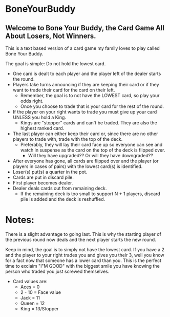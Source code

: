 # BoneYourBuddy
Welcome to Bone Your Buddy, the Card Game All About Losers, Not Winners.
------------------------------------------------------------------------
This is a text based version of a card game my family loves to play called Bone Your Buddy. 

The goal is simple: Do not hold the lowest card.

* One card is dealt to each player and the player left of the dealer starts the round.
* Players take turns announcing if they are keeping their card or if they want to trade their card for the card on their left.
  * Remember, the goal is to not have the LOWEST card, so play your odds right.
  * Once you choose to trade that is your card for the rest of the round.
* If the player on your right wants to trade you must give up your card UNLESS you hold a King.
  * Kings are "stopper" cards and can't be traded. They are also the highest ranked card.
* The last player can either keep their card or, since there are no other players to trade with, trade with the top of the deck.
  * Preferably, they will lay their card face up so everyone can see and watch in suspense as the card on the top of the deck is flipped over.
    * Will they have upgraded?? Or will they have downgraded??
* After everyone has gone, all cards are flipped over and the player (or players in cases of pairs) with the lowest card(s) is identified.
* Loser(s) put(s) a quarter in the pot.
* Cards are put in discard pile.
* First player becomes dealer.
* Dealer deals cards out from remaining deck.
  * If the remaining deck is too small to support N + 1 players, discard pile is added and the deck is reshuffled.

# Notes:
There is a slight advantage to going last. This is why the starting player of the previous round now deals and the next player starts the new round.

Keep in mind, the goal is to simply not have the lowest card. 
If you have a 2 and the player to your right trades you and gives you their 3, well you know for a fact now that someone has a lower card than you.
This is the perfect time to exclaim "I"M GOOD" with the biggest smile you have knowing the person who traded you just screwed themselves.




* Card values are: 
    * Aces   = 0
    * 2 - 10 = Face value
    * Jack   = 11
    * Queen  = 12
    * King   = 13/Stopper

